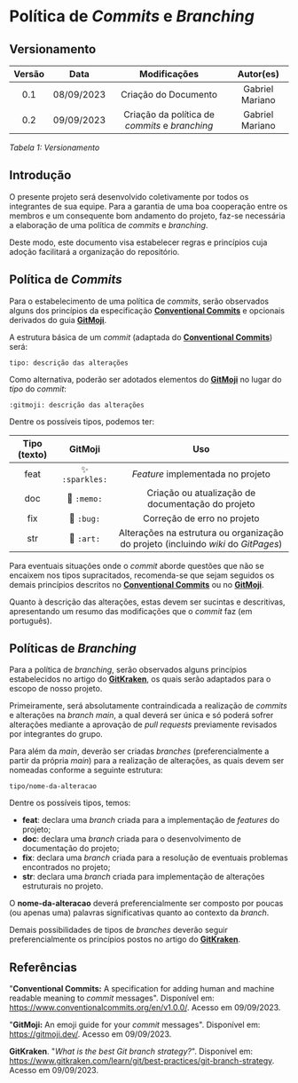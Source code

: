 # Política de *Commits* e *Branching*

## Versionamento

| **Versão** | **Data** | **Modificações** | **Autor(es)** |
| :--: | :--: | :--: | :--: |
| 0.1 | 08/09/2023 | Criação do Documento | Gabriel Mariano |
| 0.2 | 09/09/2023 | Criação da política de *commits* e *branching* | Gabriel Mariano |

*Tabela 1: Versionamento*

## Introdução

O presente projeto será desenvolvido coletivamente por todos os integrantes de sua equipe. Para a garantia de uma boa cooperação entre os membros e um consequente bom andamento do projeto, faz-se necessária a elaboração de uma política de *commits* e *branching*.

Deste modo, este documento visa estabelecer regras e princípios cuja adoção facilitará a organização do repositório.

## Política de *Commits*

Para o estabelecimento de uma política de *commits*, serão observados alguns dos princípios da especificação [**Conventional Commits**](https://www.conventionalcommits.org/en/v1.0.0/) e opcionais derivados do guia [**GitMoji**](https://gitmoji.dev/).

A estrutura básica de um *commit* (adaptada do [**Conventional Commits**](https://www.conventionalcommits.org/en/v1.0.0/)) será:

```
tipo: descrição das alterações
```

Como alternativa, poderão ser adotados elementos do [**GitMoji**](https://gitmoji.dev/) no lugar do *tipo* do *commit*:

```
:gitmoji: descrição das alterações
```

Dentre os possíveis tipos, podemos ter:

| **Tipo (texto)** | **GitMoji** | **Uso** |
| :--: | :--: | :--: |
| feat | :sparkles: ```:sparkles:``` | *Feature* implementada no projeto |
| doc | :memo: ```:memo:``` | Criação ou atualização de documentação do projeto |
| fix | :bug: ```:bug:``` | Correção de erro no projeto |
| str | :art: ```:art:``` | Alterações na estrutura ou organização do projeto (incluindo *wiki* do *GitPages*) |

Para eventuais situações onde o *commit* aborde questões que não se encaixem nos tipos supracitados, recomenda-se que sejam seguidos os demais princípios descritos no [**Conventional Commits**](https://www.conventionalcommits.org/en/v1.0.0/) ou no [**GitMoji**](https://gitmoji.dev/).

Quanto à descrição das alterações, estas devem ser sucintas e descritivas, apresentando um resumo das modificações que o *commit* faz (em português).

## Políticas de *Branching*

Para a política de *branching*, serão observados alguns princípios estabelecidos no artigo do [**GitKraken**](https://www.gitkraken.com/learn/git/best-practices/git-branch-strategy), os quais serão adaptados para o escopo de nosso projeto.

Primeiramente, será absolutamente contraindicada a realização de *commits* e alterações na *branch main*, a qual deverá ser única e só poderá sofrer alterações mediante a aprovação de *pull requests* previamente revisados por integrantes do grupo.

Para além da *main*, deverão ser criadas *branches* (preferencialmente a partir da própria *main*) para a realização de alterações, as quais devem ser nomeadas conforme a seguinte estrutura:

```
tipo/nome-da-alteracao
```

Dentre os possíveis tipos, temos:
- **feat**: declara uma *branch* criada para a implementação de *features* do projeto;
- **doc**: declara uma *branch* criada para o desenvolvimento de documentação do projeto;
- **fix**: declara uma *branch* criada para a resolução de eventuais problemas encontrados no projeto;
- **str**: declara uma *branch* criada para implementação de alterações estruturais no projeto.

O **nome-da-alteracao** deverá preferencialmente ser composto por poucas (ou apenas uma) palavras significativas quanto ao contexto da *branch*.

Demais possibilidades de tipos de *branches* deverão seguir preferencialmente os princípios postos no artigo do [**GitKraken**](https://www.gitkraken.com/learn/git/best-practices/git-branch-strategy).

## Referências

"**Conventional Commits:** A specification for adding human and machine readable meaning to *commit* messages". Disponível em: <https://www.conventionalcommits.org/en/v1.0.0/>. Acesso em 09/09/2023.

"**GitMoji:** An emoji guide for your *commit* messages". Disponível em: <https://gitmoji.dev/>. Acesso em 09/09/2023.

**GitKraken**. "*What is the best Git branch strategy?*". Disponível em: <https://www.gitkraken.com/learn/git/best-practices/git-branch-strategy>. Acesso em 09/09/2023.